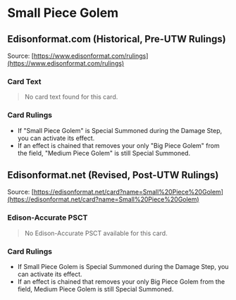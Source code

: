 # Small Piece Golem

## Edisonformat.com (Historical, Pre-UTW Rulings)

Source: [https://www.edisonformat.com/rulings](https://www.edisonformat.com/rulings)

### Card Text

> No card text found for this card.

### Card Rulings

*   If "Small Piece Golem" is Special Summoned during the Damage Step, you can activate its effect.
*   If an effect is chained that removes your only "Big Piece Golem" from the field, "Medium Piece Golem" is still Special Summoned.

## Edisonformat.net (Revised, Post-UTW Rulings)

Source: [https://edisonformat.net/card?name=Small%20Piece%20Golem](https://edisonformat.net/card?name=Small%20Piece%20Golem)

### Edison-Accurate PSCT

> No Edison-Accurate PSCT available for this card.

### Card Rulings

*   If Small Piece Golem is Special Summoned during the Damage Step, you can activate its effect.
*   If an effect is chained that removes your only Big Piece Golem from the field, Medium Piece Golem is still Special Summoned.
            